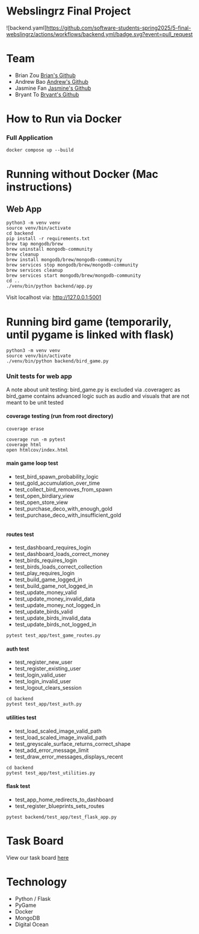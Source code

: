# Webslingrz Final Project
![backend.yaml]https://github.com/software-students-spring2025/5-final-webslingrz/actions/workflows/backend.yml/badge.svg?event=pull_request

# Team
* Brian Zou [Brian's Github](https://github.com/brianzou03)
* Andrew Bao [Andrew's Github](https://github.com/andrew-bao)
* Jasmine Fan [Jasmine's Github](https://github.com/jasmine7310)
* Bryant To [Bryant's Github](https://github.com/bryantto08)

# How to Run via Docker
### Full Application
```
docker compose up --build
```


# Running without Docker (Mac instructions)
## Web App
```
python3 -m venv venv
source venv/bin/activate 
cd backend
pip install -r requirements.txt
brew tap mongodb/brew
brew uninstall mongodb-community
brew cleanup
brew install mongodb/brew/mongodb-community
brew services stop mongodb/brew/mongodb-community
brew services cleanup
brew services start mongodb/brew/mongodb-community
cd ..
./venv/bin/python backend/app.py
```

Visit localhost via: http://127.0.0.1:5001

# Running bird game (temporarily, until pygame is linked with flask)
```
python3 -m venv venv
source venv/bin/activate 
./venv/bin/python backend/bird_game.py
```

### Unit tests for web app
A note about unit testing: bird_game.py is excluded via .coveragerc as bird_game contains advanced logic such as audio and visuals that are not meant to be unit tested
#### coverage testing (run from root directory)
```
coverage erase

coverage run -m pytest
coverage html
open htmlcov/index.html

```


#### main game loop test
* test_bird_spawn_probability_logic
* test_gold_accumulation_over_time
* test_collect_bird_removes_from_spawn
* test_open_birdiary_view
* test_open_store_view
* test_purchase_deco_with_enough_gold
* test_purchase_deco_with_insufficient_gold
```

```

#### routes test
* test_dashboard_requires_login
* test_dashboard_loads_correct_money
* test_birds_requires_login
* test_birds_loads_correct_collection
* test_play_requires_login
* test_build_game_logged_in
* test_build_game_not_logged_in
* test_update_money_valid
* test_update_money_invalid_data
* test_update_money_not_logged_in
* test_update_birds_valid
* test_update_birds_invalid_data
* test_update_birds_not_logged_in
```
pytest test_app/test_game_routes.py
```

#### auth test
* test_register_new_user
* test_register_existing_user
* test_login_valid_user
* test_login_invalid_user
* test_logout_clears_session
```
cd backend
pytest test_app/test_auth.py
```

#### utilities test
* test_load_scaled_image_valid_path
* test_load_scaled_image_invalid_path
* test_greyscale_surface_returns_correct_shape
* test_add_error_message_limit
* test_draw_error_messages_displays_recent
```
cd backend
pytest test_app/test_utilities.py
```

#### flask test
* test_app_home_redirects_to_dashboard
* test_register_blueprints_sets_routes
```
pytest backend/test_app/test_flask_app.py
```

# Task Board
View our task board [here](https://github.com/orgs/software-students-spring2025/projects/234/views/2)

# Technology
* Python / Flask
* PyGame
* Docker
* MongoDB
* Digital Ocean


